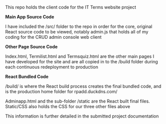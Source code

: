 This repo holds the client code for the IT Terms website project

**Main App Source Code**

I have included the /src/ folder to the repo in order for the core, original React source code to be viewed, notably admin.js that holds all of my coding for the CRUD admin console web client


**Other Page Source Code**

Index.html, Termilist.html and Termsquiz.html are the other main pages I have developed for the site and are all copied in to the /build folder during each continuous redeployment to production


**React Bundled Code**

/build/ is where the React build process creates the final bundled code, and is the production home folder for rpadd.duckdns.com/

Adminapp.html and the sub-folder /static are the React built final files. Static/CSS also holds the CSS for our three other files above

This information is further detailed in the submitted project documentation